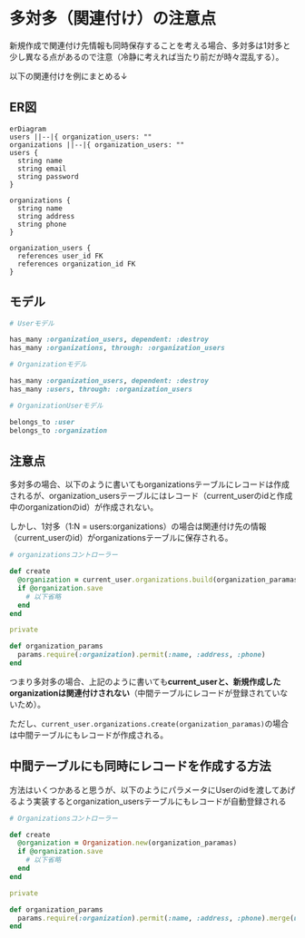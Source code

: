 # 多対多（関連付け）の注意点

新規作成で関連付け先情報も同時保存することを考える場合、多対多は1対多と少し異なる点があるので注意（冷静に考えれば当たり前だが時々混乱する）。

以下の関連付けを例にまとめる↓

## ER図

```mermaid
erDiagram
users ||--|{ organization_users: ""
organizations ||--|{ organization_users: ""
users {
  string name
  string email
  string password
}

organizations {
  string name
  string address
  string phone
}

organization_users {
  references user_id FK
  references organization_id FK
}
```

## モデル

```ruby
# Userモデル

has_many :organization_users, dependent: :destroy
has_many :organizations, through: :organization_users
```

```ruby
# Organizationモデル

has_many :organization_users, dependent: :destroy
has_many :users, through: :organization_users
```

```ruby
# OrganizationUserモデル

belongs_to :user
belongs_to :organization
```

## 注意点

多対多の場合、以下のように書いてもorganizationsテーブルにレコードは作成されるが、organization_usersテーブルにはレコード（current_userのidと作成中のorganizationのid）が作成されない。

しかし、1対多（1:N = users:organizations）の場合は関連付け先の情報（current_userのid）がorganizationsテーブルに保存される。

```ruby
# organizationsコントローラー

def create
  @organization = current_user.organizations.build(organization_paramas)
  if @organization.save
    # 以下省略
  end
end

private

def organization_params
  params.require(:organization).permit(:name, :address, :phone)
end
```

つまり多対多の場合、上記のように書いても**current_userと、新規作成したorganizationは関連付けされない**（中間テーブルにレコードが登録されていないため）。

ただし、`current_user.organizations.create(organization_paramas)`の場合は中間テーブルにもレコードが作成される。

## 中間テーブルにも同時にレコードを作成する方法

方法はいくつかあると思うが、以下のようにパラメータにUserのidを渡してあげるよう実装するとorganization_usersテーブルにもレコードが自動登録される

```ruby
# Organizationsコントローラー

def create
  @organization = Organization.new(organization_paramas)
  if @organization.save
    # 以下省略
  end
end

private

def organization_params
  params.require(:organization).permit(:name, :address, :phone).merge(user_ids: current_user.id)
end
```
